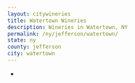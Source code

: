 ```yaml
---
layout: citywineries
title: Watertown Wineries
description: Wineries in Watertown, NY
permalink: /ny/jefferson/watertown/
state: ny
county: jefferson
city: watertown
---
```

-
